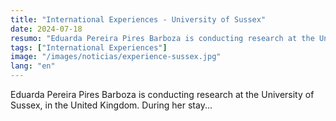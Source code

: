 ```yaml
---
title: "International Experiences - University of Sussex"
date: 2024-07-18
resumo: "Eduarda Pereira Pires Barboza is conducting research at the University of Sussex, in the UK."
tags: ["International Experiences"]
image: "/images/noticias/experience-sussex.jpg"
lang: "en"
---
```


Eduarda Pereira Pires Barboza is conducting research at the University of Sussex, in the United Kingdom. During her stay...
